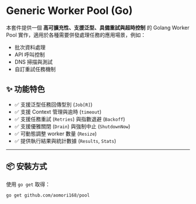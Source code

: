 # Generic Worker Pool (Go)

本套件提供一個 **高可擴充性、支援泛型、具備重試與超時控制** 的 Golang Worker Pool 實作，適用於各種需要併發處理任務的應用場景，例如：

- 批次資料處理
- API 呼叫控制
- DNS 掃描與測試
- 自訂重試任務機制

## ✨ 功能特色

- ✅ 支援泛型任務回傳型別 (`Job[R]`)
- ✅ 支援 Context 管理與逾時 (`timeout`)
- ✅ 支援任務重試 (`Retries`) 與指數退避 (`Backoff`)
- ✅ 支援優雅關閉 (`Drain`) 與強制中止 (`ShutdownNow`)
- ✅ 可動態調整 worker 數量 (`Resize`)
- ✅ 提供執行結果與統計數據 (`Results`, `Stats`)

---

## 📦 安裝方式

使用 `go get` 取得：

```bash
go get github.com/aomori168/pool
